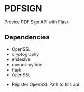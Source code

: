 # PDFSIGN

Provide PDF Sign API with Flask

## Dependencies

- OpenSSL
- cryptography
- endesive
- opencv-python
- flask
- OpenSSL

* Register OpenSSL Path to this api

##
